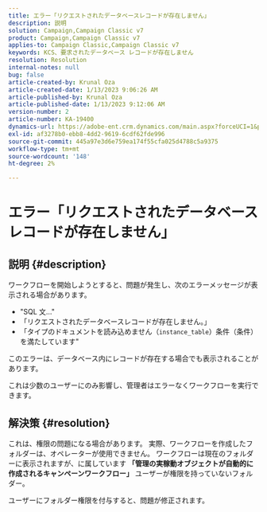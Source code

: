 ```yaml
---
title: エラー「リクエストされたデータベースレコードが存在しません」
description: 説明
solution: Campaign,Campaign Classic v7
product: Campaign,Campaign Classic v7
applies-to: Campaign Classic,Campaign Classic v7
keywords: KCS、要求されたデータベース レコードが存在しません
resolution: Resolution
internal-notes: null
bug: false
article-created-by: Krunal Oza
article-created-date: 1/13/2023 9:06:26 AM
article-published-by: Krunal Oza
article-published-date: 1/13/2023 9:12:06 AM
version-number: 2
article-number: KA-19400
dynamics-url: https://adobe-ent.crm.dynamics.com/main.aspx?forceUCI=1&pagetype=entityrecord&etn=knowledgearticle&id=4574fe8c-2193-ed11-aad1-6045bd006793
exl-id: af3278b0-ebb8-4dd2-9619-6cdf62fde996
source-git-commit: 445a97e3d6e759ea174f55cfa025d4788c5a9375
workflow-type: tm+mt
source-wordcount: '148'
ht-degree: 2%

---
```


# エラー「リクエストされたデータベースレコードが存在しません」

## 説明 {#description}


ワークフローを開始しようとすると、問題が発生し、次のエラーメッセージが表示される場合があります。

- &quot;SQL 文…&quot;
- 「リクエストされたデータベースレコードが存在しません。」
- 「タイプのドキュメントを読み込めません（`instance_table`）条件（条件）を満たしています&quot;


このエラーは、データベース内にレコードが存在する場合でも表示されることがあります。

これは少数のユーザーにのみ影響し、管理者はエラーなくワークフローを実行できます。


## 解決策 {#resolution}


これは、権限の問題になる場合があります。 実際、ワークフローを作成したフォルダーは、オペレーターが使用できません。 ワークフローは現在のフォルダーに表示されますが、に属しています <b>「管理の実稼動オブジェクトが自動的に作成されるキャンペーンワークフロー」</b> ユーザーが権限を持っていないフォルダー。

ユーザーにフォルダー権限を付与すると、問題が修正されます。

